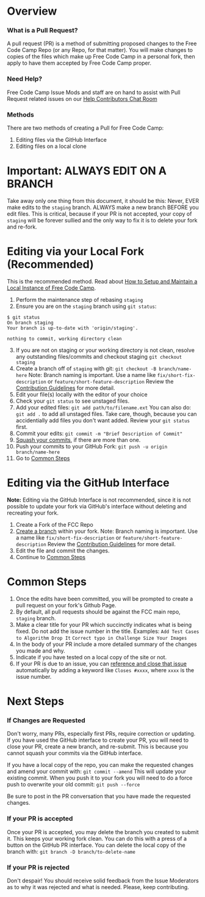# Overview
### What is a Pull Request?
A pull request (PR) is a method of submitting proposed changes to the Free Code Camp Repo (or any Repo, for that matter).  You will make changes to copies of the files which make up Free Code Camp in a personal fork, then apply to have them accepted by Free Code Camp proper.

### Need Help?
Free Code Camp Issue Mods and staff are on hand to assist with Pull Request related issues on our [Help Contributors Chat Room](https://gitter.im/FreeCodeCamp/HelpContributors)

### Methods
There are two methods of creating a Pull for Free Code Camp:

1. Editing files via the GitHub Interface
2. Editing files on a local clone

# Important: ALWAYS EDIT ON A BRANCH
Take away only one thing from this document, it should be this:  Never, EVER make edits to the `staging` branch.  ALWAYS make a new branch BEFORE you edit files.  This is critical, because if your PR is not accepted, your copy of `staging` will be forever sullied and the only way to fix it is to delete your fork and re-fork.

# Editing via your Local Fork (Recommended)
This is the recommended method.  Read about [How to Setup and Maintain a Local Instance of Free Code Camp](https://github.com/FreeCodeCamp/FreeCodeCamp/wiki/How-To-Fork-And-Maintain-a-Local-Instance-of-Free-Code-Camp).

1. Perform the maintenance step of rebasing `staging`
2. Ensure you are on the `staging` branch using `git status`:
  ```
  $ git status
  On branch staging
  Your branch is up-to-date with 'origin/staging'.
  
  nothing to commit, working directory clean
  ```
3. If you are not on staging or your working directory is not clean, resolve any outstanding files/commits and checkout staging
`git checkout staging`
4. Create a branch off of `staging` with git:
`git checkout -B branch/name-here`
Note: Branch naming is important.
Use a name like `fix/short-fix-description` or `feature/short-feature-description`
Review the [Contribution Guidelines](https://github.com/FreeCodeCamp/FreeCodeCamp/blob/staging/CONTRIBUTING.md) for more detail.
5. Edit your file(s) locally with the editor of your choice
6. Check your `git status` to see unstaged files.
7. Add your edited files:
`git add path/to/filename.ext`
You can also do:
`git add .`
to add all unstaged files.  Take care, though, because you can accidentially add files you don't want added.  Review your `git status` first.
8. Commit your edits:
`git commit -m "Brief Description of Commit"`
9. [Squash your commits](https://github.com/FreeCodeCamp/FreeCodeCamp/wiki/git-rebase#squashing-multiple-commits-into-one), if there are more than one.
10. Push your commits to your GitHub Fork:
`git push -u origin branch/name-here`
11. Go to [Common Steps](https://github.com/FreeCodeCamp/FreeCodeCamp/wiki/How-To-Create-A-Pull-Request-for-Free-Code-Camp#common-steps)

# Editing via the GitHub Interface
**Note:** Editing via the GitHub Interface is not recommended, since it is not possible to update your fork via GitHub's interface without deleting and recreating your fork.

1. Create a Fork of the FCC Repo
2. [Create a branch](https://help.github.com/articles/creating-and-deleting-branches-within-your-repository/) within your fork.
Note: Branch naming is important.
Use a name like `fix/short-fix-description` or `feature/short-feature-description`
Review the [Contribution Guidelines](https://github.com/FreeCodeCamp/FreeCodeCamp/blob/staging/CONTRIBUTING.md) for more detail.
3. Edit the file and commit the changes.
4. Continue to [Common Steps](https://github.com/FreeCodeCamp/FreeCodeCamp/wiki/How-To-Create-A-Pull-Request-for-Free-Code-Camp#common-steps)


# Common Steps

1. Once the edits have been committed, you will be prompted to create a pull request on your fork's Github Page.
2. By default, all pull requests should be against the FCC main repo, `staging` branch.
3. Make a clear title for your PR which succinctly indicates what is being fixed.  Do not add the issue number in the title.
Examples:
`Add Test Cases to Algorithm Drop It`
`Correct typo in Challenge Size Your Images`
4. In the body of your PR include a more detailed summary of the changes you made and why.
5. Indicate if you have tested on a local copy of the site or not.
6. If your PR is due to an issue, you can [reference and close that issue](https://help.github.com/articles/closing-issues-via-commit-messages/) automatically by adding a keyword like `Closes #xxxx`, where `xxxx` is the issue number.

# Next Steps
### If Changes are Requested
Don't worry, many PRs, especially first PRs, require correction or updating.  If you have used the GitHub interface to create your PR, you will need to close your PR, create a new branch, and re-submit.  This is because you cannot squash your commits via the GitHub interface.

If you have a local copy of the repo, you can make the requested changes and amend your commit with:
`git commit --amend`
This will update your existing commit.  When you push it to your fork you will need to do a force push to overwrite your old commit:
`git push --force`

Be sure to post in the PR conversation that you have made the requested changes.

### If your PR is accepted
Once your PR is accepted, you may delete the branch you created to submit it.  This keeps your working fork clean.  You can do this with a press of a button on the GitHub PR interface.
You can delete the local copy of the branch with:
`git branch -D branch/to-delete-name`

### If your PR is rejected
Don't despair!  You should receive solid feedback from the Issue Moderators as to why it was rejected and what is needed.  Please, keep contributing.
